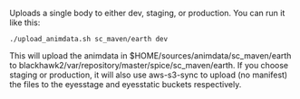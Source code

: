 Uploads a single body to either dev, staging, or production. You can run it like this:

`./upload_animdata.sh sc_maven/earth dev`

This will upload the animdata in $HOME/sources/animdata/sc_maven/earth to blackhawk2/var/repository/master/spice/sc_maven/earth. If you choose staging or production, it will also use aws-s3-sync to upload (no manifest) the files to the eyesstage and eyesstatic buckets respectively.
